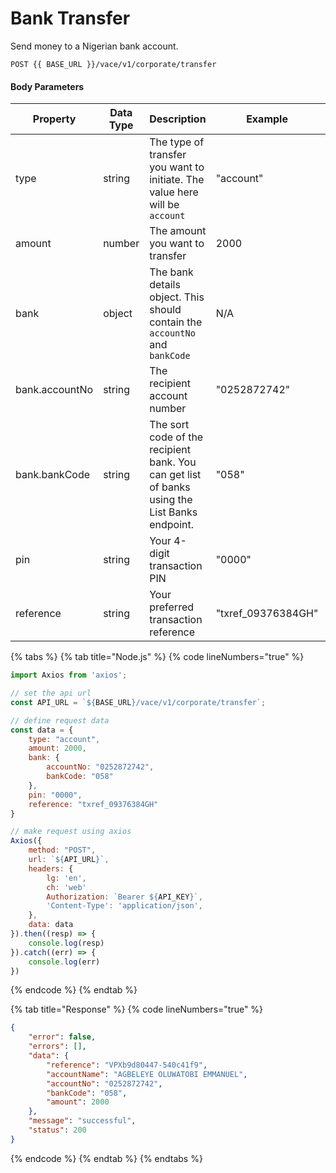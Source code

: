 # Bank Transfer

Send money to a Nigerian bank account.

```
POST {{ BASE_URL }}/vace/v1/corporate/transfer
```

#### Body Parameters

<table><thead><tr><th width="158">Property</th><th width="126">Data Type</th><th width="279">Description</th><th width="173">Example</th><th>Required</th></tr></thead><tbody><tr><td>type</td><td>string</td><td>The type of transfer you want to initiate. The value here will be <code>account</code></td><td>"account"</td><td>Yes</td></tr><tr><td>amount</td><td>number</td><td>The amount you want to transfer</td><td>2000</td><td>Yes</td></tr><tr><td>bank</td><td>object</td><td>The bank details object. This should contain the <code>accountNo</code> and <code>bankCode</code></td><td>N/A</td><td>Yes</td></tr><tr><td>bank.accountNo</td><td>string</td><td>The recipient account number</td><td>"0252872742"</td><td>Yes</td></tr><tr><td>bank.bankCode</td><td>string</td><td>The sort code of the recipient bank. You can get list of banks using the List Banks endpoint.</td><td>"058"</td><td>Yes</td></tr><tr><td>pin</td><td>string</td><td>Your 4-digit transaction PIN</td><td>"0000"</td><td>Yes</td></tr><tr><td>reference</td><td>string</td><td>Your preferred transaction reference</td><td>"txref_09376384GH"</td><td>No</td></tr></tbody></table>

{% tabs %}
{% tab title="Node.js" %}
{% code lineNumbers="true" %}
```javascript
import Axios from 'axios';

// set the api url
const API_URL = `${BASE_URL}/vace/v1/corporate/transfer`;

// define request data
const data = {
    type: "account",
    amount: 2000,
    bank: {
        accountNo: "0252872742",
        bankCode: "058"
    },
    pin: "0000",
    reference: "txref_09376384GH"
}

// make request using axios
Axios({
    method: "POST",
    url: `${API_URL}`,
    headers: {
        lg: 'en',
        ch: 'web'
        Authorization: `Bearer ${API_KEY}`,
        'Content-Type': 'application/json',
    },
    data: data
}).then((resp) => {
    console.log(resp)
}).catch((err) => {
    console.log(err)
})
```
{% endcode %}
{% endtab %}

{% tab title="Response" %}
{% code lineNumbers="true" %}
```json
{
    "error": false,
    "errors": [],
    "data": {
        "reference": "VPXb9d80447-540c41f9",
        "accountName": "AGBELEYE OLUWATOBI EMMANUEL",
        "accountNo": "0252872742",
        "bankCode": "058",
        "amount": 2000
    },
    "message": "successful",
    "status": 200
}
```
{% endcode %}
{% endtab %}
{% endtabs %}
